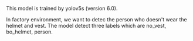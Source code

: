 This model is trained by yolov5s (version 6.0). 

In factory environment, we want to detec the person who doesn't wear the helmet and vest. 
The model detect three labels which are no_vest, bo_helmet, person.
